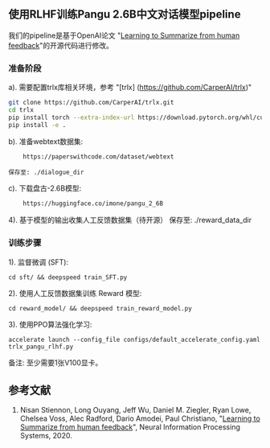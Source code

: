 ## 使用RLHF训练Pangu 2.6B中文对话模型pipeline

我们的pipeline是基于OpenAI论文 "[Learning to Summarize from human feedback](https://arxiv.org/abs/2009.01325)"的开源代码进行修改。


### 准备阶段

a).  需要配置trlx库相关环境，参考 "[trlx] (https://github.com/CarperAI/trlx)"

```bash
git clone https://github.com/CarperAI/trlx.git
cd trlx
pip install torch --extra-index-url https://download.pytorch.org/whl/cu116 # for cuda
pip install -e .
```

b).  准备webtext数据集: 

```bash
    https://paperswithcode.com/dataset/webtext
```
    保存至: ./dialogue_dir

c).  下载盘古-2.6B模型: 

```bash
    https://huggingface.co/imone/pangu_2_6B
```

4).  基于模型的输出收集人工反馈数据集（待开源）
    保存至: ./reward_data_dir


### 训练步骤

1). 监督微调 (SFT):

    cd sft/ && deepspeed train_SFT.py

2). 使用人工反馈数据集训练 Reward 模型:

    cd reward_model/ && deepspeed train_reward_model.py

3). 使用PPO算法强化学习:

    accelerate launch --config_file configs/default_accelerate_config.yaml trlx_pangu_rlhf.py

   备注: 至少需要1张V100显卡。

## 参考文献

1. Nisan Stiennon, Long Ouyang, Jeff Wu, Daniel M. Ziegler, Ryan Lowe, Chelsea Voss, Alec Radford, Dario Amodei, Paul Christiano, "[Learning to Summarize from human feedback](https://arxiv.org/abs/2009.01325)", Neural Information Processing Systems, 2020.
